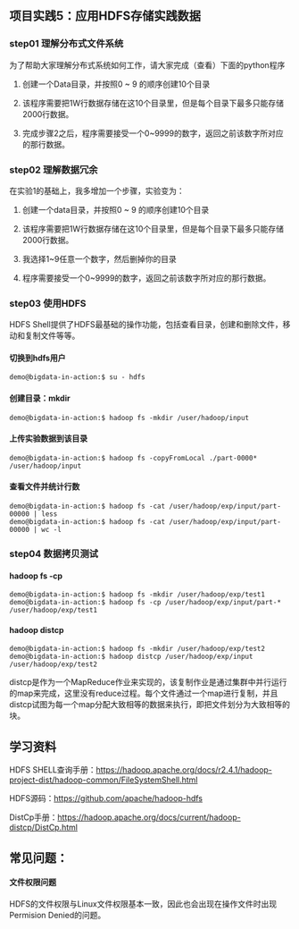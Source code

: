 ## 项目实践5：应用HDFS存储实践数据

### step01 理解分布式文件系统
为了帮助大家理解分布式系统如何工作，请大家完成（查看）下面的python程序

1)  创建一个Data目录，并按照0 ~ 9 的顺序创建10个目录

2)  该程序需要把1W行数据存储在这10个目录里，但是每个目录下最多只能存储2000行数据。

3)  完成步骤2之后，程序需要接受一个0~9999的数字，返回之前该数字所对应的那行数据。


### step02 理解数据冗余
在实验1的基础上，我多增加一个步骤，实验变为：

1)  创建一个data目录，并按照0 ~ 9 的顺序创建10个目录

2)  该程序需要把1W行数据存储在这10个目录里，但是每个目录下最多只能存储2000行数据。

3)  我选择1~9任意一个数字，然后删掉你的目录

4)  程序需要接受一个0~9999的数字，返回之前该数字所对应的那行数据。

### step03 使用HDFS

HDFS Shell提供了HDFS最基础的操作功能，包括查看目录，创建和删除文件，移动和复制文件等等。

#### 切换到hdfs用户
```console
demo@bigdata-in-action:$ su - hdfs
```
#### 创建目录：mkdir
```console
demo@bigdata-in-action:$ hadoop fs -mkdir /user/hadoop/input
```
#### 上传实验数据到该目录
```console
demo@bigdata-in-action:$ hadoop fs -copyFromLocal ./part-0000* /user/hadoop/input
```
#### 查看文件并统计行数
```console
demo@bigdata-in-action:$ hadoop fs -cat /user/hadoop/exp/input/part-00000 | less
demo@bigdata-in-action:$ hadoop fs -cat /user/hadoop/exp/input/part-00000 | wc -l
```

### step04 数据拷贝测试
#### hadoop fs -cp
```console
demo@bigdata-in-action:$ hadoop fs -mkdir /user/hadoop/exp/test1
demo@bigdata-in-action:$ hadoop fs -cp /user/hadoop/exp/input/part-*  /user/hadoop/exp/test1
```
#### hadoop distcp
```console
demo@bigdata-in-action:$ hadoop fs -mkdir /user/hadoop/exp/test2
demo@bigdata-in-action:$ hadoop distcp /user/hadoop/exp/input /user/hadoop/exp/test2
```
distcp是作为一个MapReduce作业来实现的，该复制作业是通过集群中并行运行的map来完成，这里没有reduce过程。每个文件通过一个map进行复制，并且distcp试图为每一个map分配大致相等的数据来执行，即把文件划分为大致相等的块。

## 学习资料

HDFS SHELL查询手册：https://hadoop.apache.org/docs/r2.4.1/hadoop-project-dist/hadoop-common/FileSystemShell.html

HDFS源码：https://github.com/apache/hadoop-hdfs

DistCp手册：https://hadoop.apache.org/docs/current/hadoop-distcp/DistCp.html

## 常见问题：
#### 文件权限问题
HDFS的文件权限与Linux文件权限基本一致，因此也会出现在操作文件时出现Permision Denied的问题。
